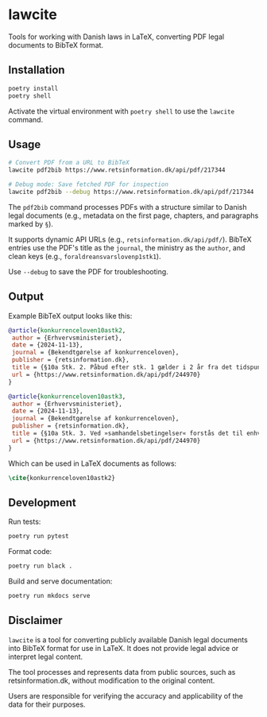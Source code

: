 # lawcite

Tools for working with Danish laws in LaTeX, converting PDF legal documents to BibTeX format.

## Installation

```bash
poetry install
poetry shell
```

Activate the virtual environment with `poetry shell` to use the `lawcite` command.

## Usage

```bash
# Convert PDF from a URL to BibTeX
lawcite pdf2bib https://www.retsinformation.dk/api/pdf/217344

# Debug mode: Save fetched PDF for inspection
lawcite pdf2bib --debug https://www.retsinformation.dk/api/pdf/217344
```

The `pdf2bib` command processes PDFs with a structure similar to Danish legal documents (e.g., metadata on the first page, chapters, and paragraphs marked by `§`). 

It supports dynamic API URLs (e.g., `retsinformation.dk/api/pdf/`). BibTeX entries use the PDF's title as the `journal`, the ministry as the `author`, and clean keys (e.g., `foraldreansvarslovenp1stk1`). 

Use `--debug` to save the PDF for troubleshooting.

## Output


Example BibTeX output looks like this:
```bibtex
@article{konkurrenceloven10astk2,
 author = {Erhvervsministeriet},
 date = {2024-11-13},
 journal = {Bekendtgørelse af konkurrenceloven},
 publisher = {retsinformation.dk},
 title = {§10a Stk. 2. Påbud efter stk. 1 gælder i 2 år fra det tidspunkt, hvor afgørelsen er endelig.},
 url = {https://www.retsinformation.dk/api/pdf/244970}
}

@article{konkurrenceloven10astk3,
 author = {Erhvervsministeriet},
 date = {2024-11-13},
 journal = {Bekendtgørelse af konkurrenceloven},
 publisher = {retsinformation.dk},
 title = {§10a Stk. 3. Ved »samhandelsbetingelser« forstås det til enhver tid gældende grundlag, hvorefter en virksom- hed generelt fastsætter sine priser, rabatter, markedsføringstilskud og gratisydelser samt vilkårene for, at virksomheden vil kunne yde disse økonomiske fordele over for sine handelspartnere.},
 url = {https://www.retsinformation.dk/api/pdf/244970}
}

```

Which can be used in LaTeX documents as follows:
```latex
\cite{konkurrenceloven10astk2}
```



## Development

Run tests:
```bash
poetry run pytest
```

Format code:
```bash
poetry run black .
```

Build and serve documentation:
```bash
poetry run mkdocs serve
```




## Disclaimer

`lawcite` is a tool for converting publicly available Danish legal documents into BibTeX format for use in LaTeX. It does not provide legal advice or interpret legal content. 

The tool processes and represents data from public sources, such as retsinformation.dk, without modification to the original content. 

Users are responsible for verifying the accuracy and applicability of the data for their purposes.